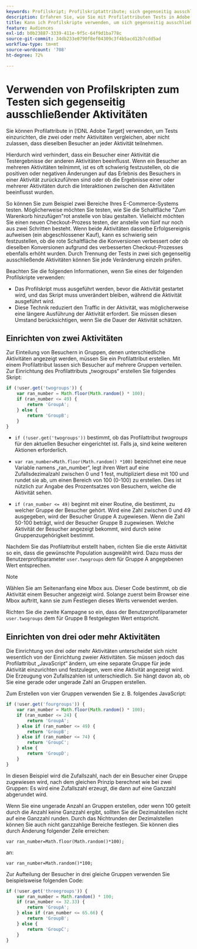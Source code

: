```yaml
---
keywords: Profilskript; Profilskriptattribute; sich gegenseitig ausschließende Aktivitäten
description: Erfahren Sie, wie Sie mit Profilattributen Tests in Adobe [!DNL Target] einrichten können, die mehrere Aktivitäten vergleichen, aber nicht zulassen, dass dieselben Besucher an jeder Aktivität teilnehmen.
title: Kann ich Profilskripte verwenden, um sich gegenseitig ausschließende Aktivitäten zu testen?
feature: Audiences
exl-id: b0b23887-3339-411e-9f5c-64f9d1ba778c
source-git-commit: 34db233e0790f8ef04309c3f4b5acd12b7cdd5ad
workflow-type: tm+mt
source-wordcount: '708'
ht-degree: 72%

---
```


# Verwenden von Profilskripten zum Testen sich gegenseitig ausschließender Aktivitäten

Sie können Profilattribute in [!DNL Adobe Target] verwenden, um Tests einzurichten, die zwei oder mehr Aktivitäten vergleichen, aber nicht zulassen, dass dieselben Besucher an jeder Aktivität teilnehmen.

Hierdurch wird verhindert, dass ein Besucher einer Aktivität die Testergebnisse der anderen Aktivitäten beeinflusst. Wenn ein Besucher an mehreren Aktivitäten teilnimmt, ist es oft schwierig festzustellen, ob die positiven oder negativen Änderungen auf das Erlebnis des Besuchers in einer Aktivität zurückzuführen sind oder ob die Ergebnisse einer oder mehrerer Aktivitäten durch die Interaktionen zwischen den Aktivitäten beeinflusst wurden.

So können Sie zum Beispiel zwei Bereiche Ihres E-Commerce-Systems testen. Möglicherweise möchten Sie testen, wie Sie die Schaltfläche &quot;Zum Warenkorb hinzufügen&quot;rot anstelle von blau gestalten. Vielleicht möchten Sie einen neuen Checkout-Prozess testen, der anstelle von fünf nur noch aus zwei Schritten besteht. Wenn beide Aktivitäten dasselbe Erfolgsereignis aufweisen (ein abgeschlossener Kauf), kann es schwierig sein festzustellen, ob die rote Schaltfläche die Konversionen verbessert oder ob dieselben Konversionen aufgrund des verbesserten Checkout-Prozesses ebenfalls erhöht wurden. Durch Trennung der Tests in zwei sich gegenseitig ausschließende Aktivitäten können Sie jede Veränderung einzeln prüfen.

Beachten Sie die folgenden Informationen, wenn Sie eines der folgenden Profilskripte verwenden:

* Das Profilskript muss ausgeführt werden, bevor die Aktivität gestartet wird, und das Skript muss unverändert bleiben, während die Aktivität ausgeführt wird.
* Diese Technik reduziert den Traffic in der Aktivität, was möglicherweise eine längere Ausführung der Aktivität erfordert. Sie müssen diesen Umstand berücksichtigen, wenn Sie die Dauer der Aktivität schätzen.

## Einrichten von zwei Aktivitäten

Zur Einteilung von Besuchern in Gruppen, denen unterschiedliche Aktivitäten angezeigt werden, müssen Sie ein Profilattribut erstellen. Mit einem Profilattribut lassen sich Besucher auf mehrere Gruppen verteilen. Zur Einrichtung des Profilattributs „twogroups“ erstellen Sie folgendes Skript:

```javascript
if (!user.get('twogroups')) { 
    var ran_number = Math.floor(Math.random() * 100); 
    if (ran_number <= 49) { 
        return 'GroupA'; 
    } else { 
        return 'GroupB'; 
    } 
}
```

* `if (!user.get('twogroups'))` bestimmt, ob das Profilattribut *twogroups* für den aktuellen Besucher eingerichtet ist. Falls ja, sind keine weiteren Aktionen erforderlich.

* `var ran_number=Math.floor(Math.random() *100)` bezeichnet eine neue Variable namens „ran_number“, legt ihren Wert auf eine Zufallsdezimalzahl zwischen 0 und 1 fest, multipliziert diese mit 100 und rundet sie ab, um einen Bereich von 100 (0-100) zu erstellen. Dies ist nützlich zur Angabe des Prozentsatzes von Besuchern, welche die Aktivität sehen.

* `if (ran_number <= 49)` beginnt mit einer Routine, die bestimmt, zu welcher Gruppe der Besucher gehört. Wird eine Zahl zwischen 0 und 49 ausgegeben, wird der Besucher Gruppe A zugewiesen. Wenn die Zahl 50-100 beträgt, wird der Besucher Gruppe B zugewiesen. Welche Aktivität der Besucher angezeigt bekommt, wird durch seine Gruppenzugehörigkeit bestimmt.

Nachdem Sie das Profilattribut erstellt haben, richten Sie die erste Aktivität so ein, dass die gewünschte Population ausgewählt wird. Dazu muss der Benutzerprofilparameter `user.twogroups` dem für Gruppe A angegebenen Wert entsprechen.

>[!NOTE]
>
>Wählen Sie am Seitenanfang eine Mbox aus. Dieser Code bestimmt, ob die Aktivität einem Besucher angezeigt wird. Solange zuerst beim Browser eine Mbox auftritt, kann sie zum Festlegen dieses Werts verwendet werden.

Richten Sie die zweite Kampagne so ein, dass der Benutzerprofilparameter `user.twogroups` dem für Gruppe B festgelegten Wert entspricht.

## Einrichten von drei oder mehr Aktivitäten

Die Einrichtung von drei oder mehr Aktivitäten unterscheidet sich nicht wesentlich von der Einrichtung zweier Aktivitäten. Sie müssen jedoch das Profilattribut „JavaScript“ ändern, um eine separate Gruppe für jede Aktivität einzurichten und festzulegen, wem eine Aktivität angezeigt wird. Die Erzeugung von Zufallszahlen ist unterschiedlich. Sie hängt davon ab, ob Sie eine gerade oder ungerade Zahl an Gruppen erstellen.

Zum Erstellen von vier Gruppen verwenden Sie z. B. folgendes JavaScript:

```javascript
if (!user.get('fourgroups')) { 
    var ran_number = Math.floor​(Math.random() * 100); 
    if (ran_number <= 24) { 
        return 'GroupA'; 
    } else if (ran_number <= 49) { 
        return 'GroupB'; 
    } else if (ran_number <= 74) { 
        return 'GroupC'; 
    } else { 
        return 'GroupD'; 
    } 
}
```

In diesen Beispiel wird die Zufallszahl, nach der ein Besucher einer Gruppe zugewiesen wird, nach dem gleichen Prinzip berechnet wie bei zwei Gruppen: Es wird eine Zufallszahl erzeugt, die dann auf eine Ganzzahl abgerundet wird.

Wenn Sie eine ungerade Anzahl an Gruppen erstellen, oder wenn 100 geteilt durch die Anzahl keine Ganzzahl ergibt, sollten Sie die Dezimalstellen nicht auf eine Ganzzahl runden. Durch das Nichtrunden der Dezimalstellen können Sie auch nicht ganzzahlige Bereiche festlegen. Sie können dies durch Änderung folgender Zeile erreichen:

`var ran_number=Math.floor(Math.random()*100);`

an:

`var ran_number=Math.random()*100;`

Zur Aufteilung der Besucher in drei gleiche Gruppen verwenden Sie beispielsweise folgenden Code:

```javascript
if (!user.get('threegroups')) { 
    var ran_number = Math.random() * 100; 
    if (ran_number <= 32.33) { 
        return 'GroupA'; 
    } else if (ran_number <= 65.66) { 
        return 'GroupB'; 
    } else { 
        return 'GroupC'; 
    } 
}
```
